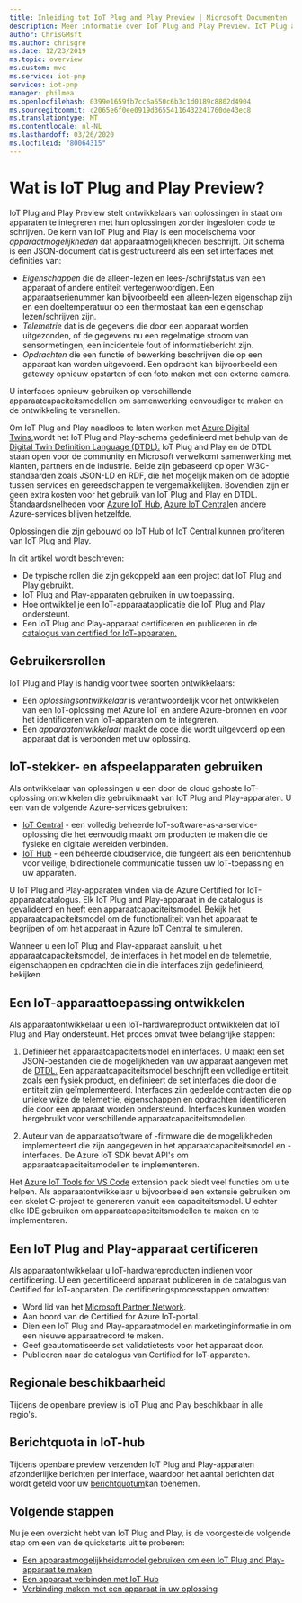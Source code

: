 ```yaml
---
title: Inleiding tot IoT Plug and Play Preview | Microsoft Documenten
description: Meer informatie over IoT Plug and Play Preview. IoT Plug and Play is gebaseerd op een open modelleringstaal waarmee IoT-apparaten hun mogelijkheden kunnen declareren. IoT-apparaten presenteren die verklaring, een apparaatcapaciteitsmodel genoemd, wanneer ze verbinding maken met cloudoplossingen zoals Azure IoT Central of partnertoepassingen. De cloudoplossing kan het apparaat vervolgens automatisch begrijpen en ermee communiceren , allemaal zonder code te schrijven.
author: ChrisGMsft
ms.author: chrisgre
ms.date: 12/23/2019
ms.topic: overview
ms.custom: mvc
ms.service: iot-pnp
services: iot-pnp
manager: philmea
ms.openlocfilehash: 0399e1659fb7cc6a650c6b3c1d0189c8802d4904
ms.sourcegitcommit: c2065e6f0ee0919d36554116432241760de43ec8
ms.translationtype: MT
ms.contentlocale: nl-NL
ms.lasthandoff: 03/26/2020
ms.locfileid: "80064315"
---
```

# <a name="what-is-iot-plug-and-play-preview"></a>Wat is IoT Plug and Play Preview?

IoT Plug and Play Preview stelt ontwikkelaars van oplossingen in staat om apparaten te integreren met hun oplossingen zonder ingesloten code te schrijven. De kern van IoT Plug and Play is een modelschema voor _apparaatmogelijkheden_ dat apparaatmogelijkheden beschrijft. Dit schema is een JSON-document dat is gestructureerd als een set interfaces met definities van:

- _Eigenschappen_ die de alleen-lezen en lees-/schrijfstatus van een apparaat of andere entiteit vertegenwoordigen. Een apparaatserienummer kan bijvoorbeeld een alleen-lezen eigenschap zijn en een doeltemperatuur op een thermostaat kan een eigenschap lezen/schrijven zijn.
- _Telemetrie_ dat is de gegevens die door een apparaat worden uitgezonden, of de gegevens nu een regelmatige stroom van sensormetingen, een incidentele fout of informatiebericht zijn.
- _Opdrachten_ die een functie of bewerking beschrijven die op een apparaat kan worden uitgevoerd. Een opdracht kan bijvoorbeeld een gateway opnieuw opstarten of een foto maken met een externe camera.

U interfaces opnieuw gebruiken op verschillende apparaatcapaciteitsmodellen om samenwerking eenvoudiger te maken en de ontwikkeling te versnellen.

Om IoT Plug and Play naadloos te laten werken met [Azure Digital Twins,](../digital-twins/about-digital-twins.md)wordt het IoT Plug and Play-schema gedefinieerd met behulp van de [Digital Twin Definition Language (DTDL).](https://github.com/Azure/IoTPlugandPlay/tree/master/DTDL) IoT Plug and Play en de DTDL staan open voor de community en Microsoft verwelkomt samenwerking met klanten, partners en de industrie. Beide zijn gebaseerd op open W3C-standaarden zoals JSON-LD en RDF, die het mogelijk maken om de adoptie tussen services en gereedschappen te vergemakkelijken. Bovendien zijn er geen extra kosten voor het gebruik van IoT Plug and Play en DTDL. Standaardsnelheden voor [Azure IoT Hub,](../iot-hub/about-iot-hub.md) [Azure IoT Central](../iot-central/core/overview-iot-central.md)en andere Azure-services blijven hetzelfde.

Oplossingen die zijn gebouwd op IoT Hub of IoT Central kunnen profiteren van IoT Plug and Play.

In dit artikel wordt beschreven:

- De typische rollen die zijn gekoppeld aan een project dat IoT Plug and Play gebruikt.
- IoT Plug and Play-apparaten gebruiken in uw toepassing.
- Hoe ontwikkel je een IoT-apparaatapplicatie die IoT Plug and Play ondersteunt.
- Een IoT Plug and Play-apparaat certificeren en publiceren in de [catalogus van certified for IoT-apparaten.](https://catalog.azureiotsolutions.com/)

## <a name="user-roles"></a>Gebruikersrollen

IoT Plug and Play is handig voor twee soorten ontwikkelaars:

- Een _oplossingsontwikkelaar_ is verantwoordelijk voor het ontwikkelen van een IoT-oplossing met Azure IoT en andere Azure-bronnen en voor het identificeren van IoT-apparaten om te integreren.
- Een _apparaatontwikkelaar_ maakt de code die wordt uitgevoerd op een apparaat dat is verbonden met uw oplossing.

## <a name="use-iot-plug-and-play-devices"></a>IoT-stekker- en afspeelapparaten gebruiken

Als ontwikkelaar van oplossingen u een door de cloud gehoste IoT-oplossing ontwikkelen die gebruikmaakt van IoT Plug and Play-apparaten. U een van de volgende Azure-services gebruiken:

- [IoT Central](../iot-central/core/overview-iot-central.md) - een volledig beheerde IoT-software-as-a-service-oplossing die het eenvoudig maakt om producten te maken die de fysieke en digitale werelden verbinden.
- [IoT Hub](../iot-hub/about-iot-hub.md) - een beheerde cloudservice, die fungeert als een berichtenhub voor veilige, bidirectionele communicatie tussen uw IoT-toepassing en uw apparaten.

U IoT Plug and Play-apparaten vinden via de Azure Certified for IoT-apparaatcatalogus. Elk IoT Plug and Play-apparaat in de catalogus is gevalideerd en heeft een apparaatcapaciteitsmodel. Bekijk het apparaatcapaciteitsmodel om de functionaliteit van het apparaat te begrijpen of om het apparaat in Azure IoT Central te simuleren.

Wanneer u een IoT Plug and Play-apparaat aansluit, u het apparaatcapaciteitsmodel, de interfaces in het model en de telemetrie, eigenschappen en opdrachten die in die interfaces zijn gedefinieerd, bekijken.

## <a name="develop-an-iot-device-application"></a>Een IoT-apparaattoepassing ontwikkelen

Als apparaatontwikkelaar u een IoT-hardwareproduct ontwikkelen dat IoT Plug and Play ondersteunt. Het proces omvat twee belangrijke stappen:

1. Definieer het apparaatcapaciteitsmodel en interfaces. U maakt een set JSON-bestanden die de mogelijkheden van uw apparaat aangeven met de [DTDL.](https://github.com/Azure/IoTPlugandPlay/tree/master/DTDL) Een apparaatcapaciteitsmodel beschrijft een volledige entiteit, zoals een fysiek product, en definieert de set interfaces die door die entiteit zijn geïmplementeerd. Interfaces zijn gedeelde contracten die op unieke wijze de telemetrie, eigenschappen en opdrachten identificeren die door een apparaat worden ondersteund. Interfaces kunnen worden hergebruikt voor verschillende apparaatcapaciteitsmodellen.

1. Auteur van de apparaatsoftware of -firmware die de mogelijkheden implementeert die zijn aangegeven in het apparaatcapaciteitsmodel en -interfaces. De Azure IoT SDK bevat API's om apparaatcapaciteitsmodellen te implementeren.

Het [Azure IoT Tools for VS Code](https://marketplace.visualstudio.com/items?itemName=vsciot-vscode.azure-iot-tools) extension pack biedt veel functies om u te helpen. Als apparaatontwikkelaar u bijvoorbeeld een extensie gebruiken om een skelet C-project te genereren vanuit een capaciteitsmodel. U echter elke IDE gebruiken om apparaatcapaciteitsmodellen te maken en te implementeren.

## <a name="certify-an-iot-plug-and-play-device"></a>Een IoT Plug and Play-apparaat certificeren

Als apparaatontwikkelaar u IoT-hardwareproducten indienen voor certificering. U een gecertificeerd apparaat publiceren in de catalogus van Certified for IoT-apparaten. De certificeringsprocesstappen omvatten:

- Word lid van het [Microsoft Partner Network](https://partner.microsoft.com).
- Aan boord van de Certified for Azure IoT-portal.
- Dien een IoT Plug and Play-apparaatmodel en marketinginformatie in om een nieuwe apparaatrecord te maken.
- Geef geautomatiseerde set validatietests voor het apparaat door.
- Publiceren naar de catalogus van Certified for IoT-apparaten.

## <a name="regional-availability"></a>Regionale beschikbaarheid

Tijdens de openbare preview is IoT Plug and Play beschikbaar in alle regio's.

## <a name="message-quotas-in-iot-hub"></a>Berichtquota in IoT-hub
Tijdens openbare preview verzenden IoT Plug and Play-apparaten afzonderlijke berichten per interface, waardoor het aantal berichten dat wordt geteld voor uw [berichtquotum](../iot-hub/iot-hub-devguide-quotas-throttling.md)kan toenemen.

## <a name="next-steps"></a>Volgende stappen

Nu je een overzicht hebt van IoT Plug and Play, is de voorgestelde volgende stap om een van de quickstarts uit te proberen:

- [Een apparaatmogelijkheidsmodel gebruiken om een IoT Plug and Play-apparaat te maken](./quickstart-create-pnp-device-windows.md)
- [Een apparaat verbinden met IoT Hub](./quickstart-connect-pnp-device-c-windows.md)
- [Verbinding maken met een apparaat in uw oplossing](./quickstart-connect-pnp-device-solution-node.md)
